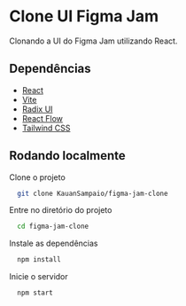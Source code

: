 
# Clone UI Figma Jam

Clonando a UI do Figma Jam utilizando React.


## Dependências

 - [React](https://reactjs.org/)
 - [Vite](https://vitejs.dev/)
 - [Radix UI](https://www.radix-ui.com/)
 - [React Flow](https://reactflow.dev/)
 - [Tailwind CSS](https://tailwindcss.com/)

 


## Rodando localmente

Clone o projeto

```bash
  git clone KauanSampaio/figma-jam-clone
```

Entre no diretório do projeto

```bash
  cd figma-jam-clone
```

Instale as dependências

```bash
  npm install
```

Inicie o servidor

```bash
  npm start
```

